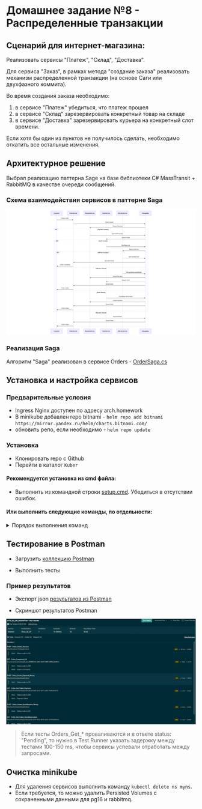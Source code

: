 # Домашнее задание №8 - Распределенные транзакции

## Сценарий для интернет-магазина:

Реализовать сервисы "Платеж", "Склад", "Доставка".

Для сервиса "Заказ", в рамках метода "создание заказа" реализовать механизм распределенной транзакции (на основе Саги или двухфазного коммита).

Во время создания заказа необходимо:
1.	в сервисе "Платеж" убедиться, что платеж прошел
2.	в сервисе "Склад" зарезервировать конкретный товар на складе
3.	в сервисе "Доставка" зарезервировать курьера на конкретный слот времени.

Если хотя бы один из пунктов не получилось сделать, необходимо откатить все остальные изменения.

## Архитектурное решение
Выбрал реализацию паттерна Sage на базе библиотеки C# MassTransit + RabbitMQ в качестве очереди сообщений.

### Схема взаимодействия сервисов в паттерне Saga
![Saga diagram](Diagrams/Saga-diagram.png)

### Реализация Saga
Алгоритм "Saga" реализован в сервисе Orders - [OrderSaga.cs](Api/Orders/Saga/OrderSaga.cs)

## Установка и настройка сервисов

### Предварительные условия

- Ingress Nginx доступен по адресу arch.homework
- В minikube добавлен repo bitnami - `helm repo add bitnami https://mirror.yandex.ru/helm/charts.bitnami.com/`
-  обновить репо, если необходимо - `helm repo update`

### Установка
- Клонировать repo c Github
- Перейти в каталог `Kuber`

#### Рекомендуется установка из cmd файла:
- Выполнить из командной строки [setup.cmd](Kuber/setup.cmd). Убедиться в отсутствии ошибок.

#### Или выполнить следующие команды, по отдельности:

<details>
<summary>Порядок выполнения команд</summary>

`kubectl create ns myns` - создать namespace

`helm install pg16 bitnami/postgresql -f pg-values.yml --namespace myns` - установить PostgresSql. Убедиться что поды запустились без ошибок.

`helm install rabbit bitnami/rabbitmq -f rmq-values.yml --namespace myns` - установить RabbitMq. Убедиться что поды запустились без ошибок.

`kubectl apply -f init-svcs.yml` - развернуться все сервисы приложений - Orders(Заказы), Payments(Платеж), Delivery(Доставка), Stocks(Склад).
Убедиться в отсутствии ошибок.

`kubectl apply -f gate.yml` - развернуть api gateway
</details>

## Тестирование в Postman
- Загрузить [коллекцию Postman](Postman/OTIS_DZ_08_DistribTran.postman_collection.json)

- Выполнить тесты

### Пример результатов
- Экспорт json [результатов из Postman](Postman/OTIS_DZ_08_DistribTran.postman_test_run.json)

- Скриншот результатов Postman

![Скриншот результатов Postman](Postman/test_results.png)

> Если тесты Orders_Get_* проваливаются и в ответе  status: "Pending", то нужно в Test Runner указать задержку между тестами 100-150 ms, чтобы сервисы успевали отработать между запросами.

## Очистка minikube
- Для удаления сервисов выполнить команду `kubectl delete ns myns`.
- Если требуется, то можно удалить Persisted Volumes с сохраненными данными для pg16 и rabbitmq.